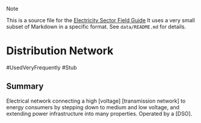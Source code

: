 > [!NOTE] 
> This is a source file for the [Electricity Sector Field Guide](https://grahamlea.github.io/Electricity-Sector-Field-Guide/)
> It uses a very small subset of Markdown in a specific format.
> See `data/README.md` for details.

# Distribution Network
#UsedVeryFrequently
#Stub


## Summary

Electrical network connecting a high [voltage] [transmission network] to energy consumers by stepping down to
medium and low voltage, and extending power infrastructure into many properties. Operated by a [DSO].

